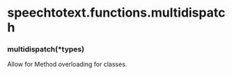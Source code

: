 # speechtotext.functions.multidispatch


### multidispatch(\*types)
Allow for Method overloading for classes.
